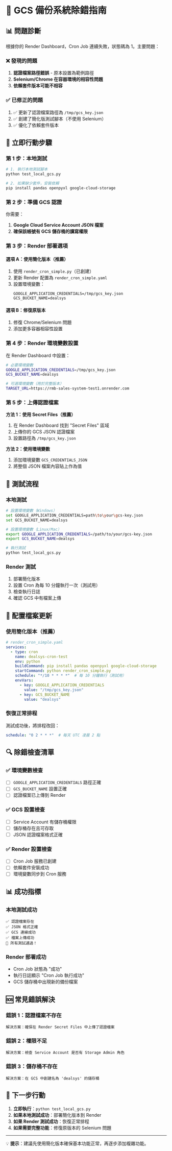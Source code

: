 # 🔧 GCS 備份系統除錯指南

## 📊 **問題診斷**

根據你的 Render Dashboard，Cron Job 連續失敗，狀態碼為 1。主要問題：

### ❌ **發現的問題**
1. **認證檔案路徑錯誤** - 原本設置為範例路徑
2. **Selenium/Chrome 在容器環境的相容性問題**
3. **依賴套件版本可能不相容**

### ✅ **已修正的問題**
1. ✅ 更新了認證檔案路徑為 `/tmp/gcs_key.json`
2. ✅ 創建了簡化版測試腳本（不使用 Selenium）
3. ✅ 優化了依賴套件版本

## 🚀 **立即行動步驟**

### **第 1 步：本地測試**
```bash
# 1. 執行本地測試腳本
python test_local_gcs.py

# 2. 如果缺少套件，安裝依賴
pip install pandas openpyxl google-cloud-storage
```

### **第 2 步：準備 GCS 認證**
你需要：
1. **Google Cloud Service Account JSON 檔案**
2. **確保該帳號有 GCS 儲存桶的讀寫權限**

### **第 3 步：Render 部署選項**

#### **選項 A：使用簡化版本（推薦）**
1. 使用 `render_cron_simple.py`（已創建）
2. 更新 Render 配置為 `render_cron_simple.yaml`
3. 設置環境變數：
   ```
   GOOGLE_APPLICATION_CREDENTIALS=/tmp/gcs_key.json
   GCS_BUCKET_NAME=dealsys
   ```

#### **選項 B：修復原版本**
1. 修復 Chrome/Selenium 問題
2. 添加更多容器相容性設置

### **第 4 步：Render 環境變數設置**

在 Render Dashboard 中設置：

```bash
# 必要環境變數
GOOGLE_APPLICATION_CREDENTIALS=/tmp/gcs_key.json
GCS_BUCKET_NAME=dealsys

# 可選環境變數（用於完整版本）
TARGET_URL=https://rmb-sales-system-test1.onrender.com
```

### **第 5 步：上傳認證檔案**

**方法 1：使用 Secret Files（推薦）**
1. 在 Render Dashboard 找到 "Secret Files" 區域
2. 上傳你的 GCS JSON 認證檔案
3. 設置路徑為 `/tmp/gcs_key.json`

**方法 2：使用環境變數**
1. 添加環境變數 `GCS_CREDENTIALS_JSON`
2. 將整個 JSON 檔案內容貼上作為值

## 🧪 **測試流程**

### **本地測試**
```bash
# 設置環境變數（Windows）
set GOOGLE_APPLICATION_CREDENTIALS=path\to\your\gcs-key.json
set GCS_BUCKET_NAME=dealsys

# 設置環境變數（Linux/Mac）
export GOOGLE_APPLICATION_CREDENTIALS=/path/to/your/gcs-key.json
export GCS_BUCKET_NAME=dealsys

# 執行測試
python test_local_gcs.py
```

### **Render 測試**
1. 部署簡化版本
2. 設置 Cron 為每 10 分鐘執行一次（測試用）
3. 檢查執行日誌
4. 確認 GCS 中有檔案上傳

## 📝 **配置檔案更新**

### **使用簡化版本（推薦）**
```yaml
# render_cron_simple.yaml
services:
  - type: cron
    name: dealsys-cron-test
    env: python
    buildCommand: pip install pandas openpyxl google-cloud-storage
    startCommand: python render_cron_simple.py
    schedule: "*/10 * * * *"  # 每 10 分鐘執行（測試用）
    envVars:
      - key: GOOGLE_APPLICATION_CREDENTIALS
        value: "/tmp/gcs_key.json"
      - key: GCS_BUCKET_NAME
        value: "dealsys"
```

### **恢復正常排程**
測試成功後，將排程改回：
```yaml
schedule: "0 2 * * *"  # 每天 UTC 凌晨 2 點
```

## 🔍 **除錯檢查清單**

### ✅ **環境變數檢查**
- [ ] `GOOGLE_APPLICATION_CREDENTIALS` 路徑正確
- [ ] `GCS_BUCKET_NAME` 設置正確
- [ ] 認證檔案已上傳到 Render

### ✅ **GCS 設置檢查**
- [ ] Service Account 有儲存桶權限
- [ ] 儲存桶存在且可存取
- [ ] JSON 認證檔案格式正確

### ✅ **Render 設置檢查**
- [ ] Cron Job 服務已創建
- [ ] 依賴套件安裝成功
- [ ] 環境變數同步到 Cron 服務

## 📊 **成功指標**

### **本地測試成功**
```
✅ 認證檔案存在
✅ JSON 格式正確
✅ GCS 連線成功
✅ 檔案上傳成功
🎉 所有測試通過！
```

### **Render 部署成功**
- Cron Job 狀態為 "成功"
- 執行日誌顯示 "Cron Job 執行成功"
- GCS 儲存桶中出現新的備份檔案

## 🆘 **常見錯誤解決**

### **錯誤 1：認證檔案不存在**
```
解決方案：確保在 Render Secret Files 中上傳了認證檔案
```

### **錯誤 2：權限不足**
```
解決方案：檢查 Service Account 是否有 Storage Admin 角色
```

### **錯誤 3：儲存桶不存在**
```
解決方案：在 GCS 中創建名為 'dealsys' 的儲存桶
```

## 🎯 **下一步行動**

1. **立即執行**：`python test_local_gcs.py`
2. **如果本地測試成功**：部署簡化版本到 Render
3. **如果 Render 測試成功**：恢復正常排程
4. **如果需要完整功能**：修復原版本的 Selenium 問題

---

💡 **提示**：建議先使用簡化版本確保基本功能正常，再逐步添加複雜功能。
